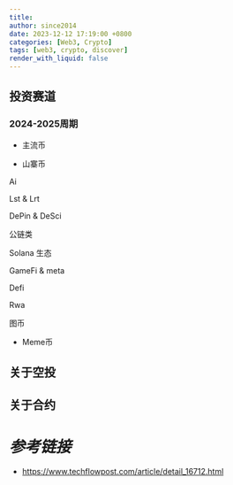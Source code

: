 ```yaml
---
title: 
author: since2014
date: 2023-12-12 17:19:00 +0800
categories: [Web3, Crypto]
tags: [web3, crypto, discover]
render_with_liquid: false
---
```


## 投资赛道

### 2024-2025周期

+ 主流币

+ 山寨币

Ai

Lst & Lrt

DePin & DeSci

公链类

Solana 生态

GameFi & meta

Defi

Rwa

图币

+ Meme币



## 关于空投



## 关于合约



# *参考链接*

+ https://www.techflowpost.com/article/detail_16712.html
